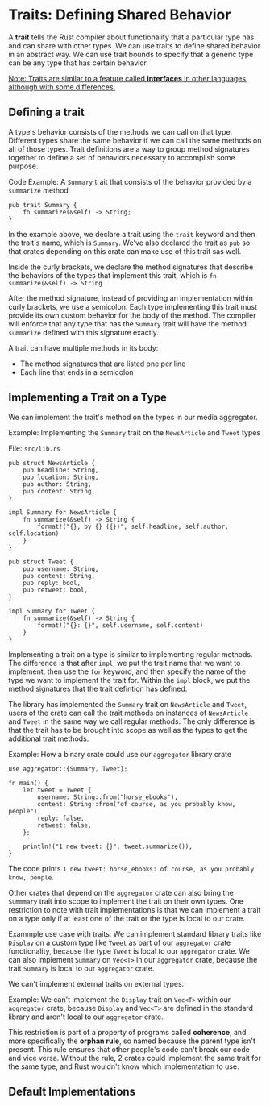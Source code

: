 # Traits: Defining Shared Behavior

A **trait** tells the Rust compiler about functionality that a particular type has and can share with other types. We can use traits to define shared behavior in an abstract way. We can use trait bounds to specify that a generic type can be any type that has certain behavior. 

<ins>Note: Traits are similar to a feature called **interfaces** in other languages, although with some differences.</ins>


## Defining a trait

A type's behavior consists of the methods we can call on that type. Different types share the same behavior if we can call the same methods on all of those types. Trait definitions are a way to group method signatures together to define a set of behaviors necessary to accomplish some purpose. 


Code Example: A `Summary` trait that consists of the behavior provided by a `summarize` method

```
pub trait Summary {
    fn summarize(&self) -> String;
}
```

In the example above, we declare a trait using the `trait` keyword and then the trait's name, which is `Summary`. We've also declared the trait as `pub` so that crates depending on this crate can make use of this trait sas well. 

Inside the curly brackets, we declare the method signatures that describe the behaviors of the types that implement this trait, which is `fn summarize(&self) -> String`

After the method signature, instead of providing an implementation within curly brackets, we use a semicolon. Each type implementing this trait must provide its own custom behavior for the body of the method. The compiler will enforce that any type that has the `Summary` trait will have the method `summarize` defined with this signature exactly. 

A trait can have multiple methods in its body: 

- The method signatures that are listed one per line
- Each line that ends in a semicolon


## Implementing a Trait on a Type

We can implement the trait's method on the types in our media aggregator. 

Example: Implementing the `Summary` trait on the `NewsArticle` and `Tweet` types

File: `src/lib.rs`

```
pub struct NewsArticle {
    pub headline: String,
    pub location: String,
    pub author: String, 
    pub content: String,
}

impl Summary for NewsArticle {
    fn summarize(&self) -> String {
        format!("{}, by {} ({})", self.headline, self.author, self.location)
    }
}

pub struct Tweet {
    pub username: String,
    pub content: String,
    pub reply: bool,
    pub retweet: bool,
}

impl Summary for Tweet {
    fn summarize(&self) -> String {
        format!("{}: {}", self.username, self.content)
    }
}
```

Implementing a trait on a type is similar to implementing regular methods. The difference is that after `impl`, we put the trait name that we want to implement, then use the `for` keyword, and then specify the name of the type we want to implement the trait for. Within the `impl` block, we put the method signatures that the trait defintion has defined. 

The library has implemented the `Summary` trait on `NewsArticle` and `Tweet`, users of the crate can call the trait methods on instances of `NewsArticle` and `Tweet` in the same way we call regular methods. The only difference is that the trait has to be brought into scope as well as the types to get the additional trait methods. 

Example: How a binary crate could use our `aggregator` library crate

```
use aggregator::{Summary, Tweet};

fn main() {
    let tweet = Tweet {
        username: String::from("horse_ebooks"),
        content: String::from("of course, as you probably know, people"),
        reply: false,
        retweet: false,
    };

    println!("1 new tweet: {}", tweet.summarize());
}
```

The code prints `1 new tweet: horse_ebooks: of course, as you probably know, people`.

Other crates that depend on the `aggregator` crate can also bring the `Summmary` trait into scope to implement the trait on their own types. One restriction to note with trait implementations is that we can implement a trait on a type only if at least one of the trait or the type is local to our crate. 

Exammple use case with traits: We can implement standard library traits like `Display` on a custom type like `Tweet` as part of our `aggregator` crate functionality, because the type `Tweet` is local to our `aggregator` crate. We can also implement `Summary` on `Vec<T>` in our `aggregator` crate, because the trait `Summary` is local to our `aggregator` crate.

We can't implement external traits on external types. 

Example: We can't implement the `Display` trait on `Vec<T>` within our `aggregator` crate, because `Display` and `Vec<T>` are defined in the standard library and aren't local to our `aggregator` crate. 

This restriction is part of a property of programs called **coherence**, and more specifically the **orphan rule**, so named because the parent type isn't present. This rule ensures that other people's code can't break our code and vice versa. Without the rule, 2 crates could implement the same trait for the same type, and Rust wouldn't know which implementation to use.


## Default Implementations

